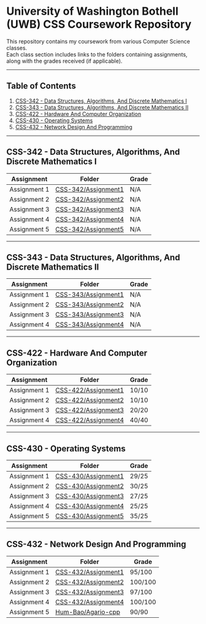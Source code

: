 # University of Washington Bothell (UWB) CSS Coursework Repository

This repository contains my coursework from various Computer Science classes.  
Each class section includes links to the folders containing assignments, along with the grades received (if applicable).

---

## Table of Contents
1. [CSS-342 - Data Structures, Algorithms, And Discrete Mathematics I](#css-342---data-structures-algorithms-and-discrete-mathematics-i)
2. [CSS-343 - Data Structures, Algorithms, And Discrete Mathematics II](#css-343---data-structures-algorithms-and-discrete-mathematics-ii)
3. [CSS-422 - Hardware And Computer Organization](#css-422---hardware-and-computer-organization)
4. [CSS-430 - Operating Systems](#css-430---operating-systems)
5. [CSS-432 - Network Design And Programming](#css-432---network-design-and-programming)

---

## CSS-342 - Data Structures, Algorithms, And Discrete Mathematics I
| Assignment | Folder | Grade |
|-------------|---------|-------|
| Assignment 1 | [CSS-342/Assignment1](CSS-342/Assignment1) | N/A |
| Assignment 2 | [CSS-342/Assignment2](CSS-342/Assignment2) | N/A |
| Assignment 3 | [CSS-342/Assignment3](CSS-342/Assignment3) | N/A |
| Assignment 4 | [CSS-342/Assignment4](CSS-342/Assignment4) | N/A |
| Assignment 5 | [CSS-342/Assignment5](CSS-342/Assignment5) | N/A |

---

## CSS-343 - Data Structures, Algorithms, And Discrete Mathematics II
| Assignment | Folder | Grade |
|-------------|---------|-------|
| Assignment 1 | [CSS-343/Assignment1](CSS-343/Assignment1) | N/A |
| Assignment 2 | [CSS-343/Assignment2](CSS-343/Assignment2) | N/A |
| Assignment 3 | [CSS-343/Assignment3](CSS-343/Assignment3) | N/A |
| Assignment 4 | [CSS-343/Assignment4](CSS-343/Assignment4) | N/A |

---

## CSS-422 - Hardware And Computer Organization
| Assignment | Folder | Grade |
|-------------|---------|-------|
| Assignment 1 | [CSS-422/Assignment1](CSS-422/Assignment1) | 10/10 |
| Assignment 2 | [CSS-422/Assignment2](CSS-422/Assignment2) | 10/10 |
| Assignment 3 | [CSS-422/Assignment3](CSS-422/Assignment3) | 20/20 |
| Assignment 4 | [CSS-422/Assignment4](CSS-422/Assignment4) | 40/40 |

---

## CSS-430 - Operating Systems
| Assignment | Folder | Grade |
|-------------|---------|-------|
| Assignment 1 | [CSS-430/Assignment1](CSS-430/Assignment1) | 29/25 |
| Assignment 2 | [CSS-430/Assignment2](CSS-430/Assignment2) | 30/25 |
| Assignment 3 | [CSS-430/Assignment3](CSS-430/Assignment3) | 27/25 |
| Assignment 4 | [CSS-430/Assignment4](CSS-430/Assignment4) | 25/25 |
| Assignment 5 | [CSS-430/Assignment5](CSS-430/Assignment5) | 35/25 |

---

## CSS-432 - Network Design And Programming
| Assignment | Folder | Grade |
|-------------|---------|-------|
| Assignment 1 | [CSS-432/Assignment1](CSS-432/Assignment1) | 95/100 |
| Assignment 2 | [CSS-432/Assignment2](CSS-432/Assignment2) | 100/100 |
| Assignment 3 | [CSS-432/Assignment3](CSS-432/Assignment3) | 97/100 |
| Assignment 4 | [CSS-432/Assignment4](CSS-432/Assignment4) | 100/100 |
| Assignment 5 | [Hum-Bao/Agario-cpp](https://github.com/Hum-Bao/Agario-cpp) | 90/90 |
